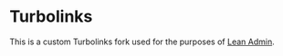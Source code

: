 # Turbolinks

This is a custom Turbolinks fork used for the purposes of [Lean Admin](https://lean-admin.dev).
